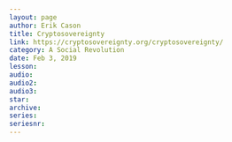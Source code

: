 ```yaml
---
layout: page
author: Erik Cason
title: Cryptosovereignty
link: https://cryptosovereignty.org/cryptosovereignty/
category: A Social Revolution
date: Feb 3, 2019
lesson: 
audio: 
audio2: 
audio3: 
star: 
archive: 
series: 
seriesnr: 
---
```

